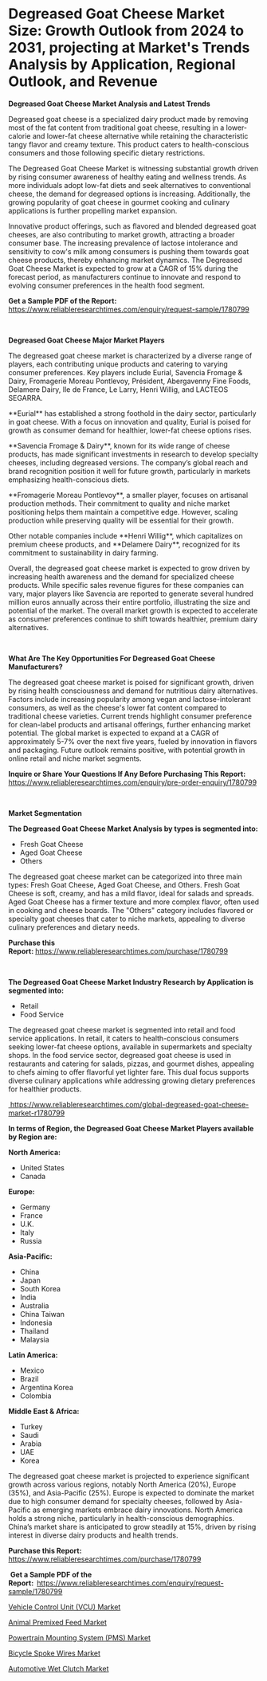 <p><h1>Degreased Goat Cheese Market Size: Growth Outlook from 2024 to 2031, projecting at Market's Trends Analysis by Application, Regional Outlook, and Revenue</h1></p><p><strong>Degreased Goat Cheese Market Analysis and Latest Trends</strong></p>
<p><p>Degreased goat cheese is a specialized dairy product made by removing most of the fat content from traditional goat cheese, resulting in a lower-calorie and lower-fat cheese alternative while retaining the characteristic tangy flavor and creamy texture. This product caters to health-conscious consumers and those following specific dietary restrictions.</p><p>The Degreased Goat Cheese Market is witnessing substantial growth driven by rising consumer awareness of healthy eating and wellness trends. As more individuals adopt low-fat diets and seek alternatives to conventional cheese, the demand for degreased options is increasing. Additionally, the growing popularity of goat cheese in gourmet cooking and culinary applications is further propelling market expansion.</p><p>Innovative product offerings, such as flavored and blended degreased goat cheeses, are also contributing to market growth, attracting a broader consumer base. The increasing prevalence of lactose intolerance and sensitivity to cow's milk among consumers is pushing them towards goat cheese products, thereby enhancing market dynamics. The Degreased Goat Cheese Market is expected to grow at a CAGR of 15% during the forecast period, as manufacturers continue to innovate and respond to evolving consumer preferences in the health food segment.</p></p>
<p><strong>Get a Sample PDF of the Report:&nbsp;</strong> <a href="https://www.reliableresearchtimes.com/enquiry/request-sample/1780799?utm_campaign=1386&utm_medium=2&utm_source=Github&utm_content=ia&utm_term=13102024&utm_id=degreased-goat-cheese">https://www.reliableresearchtimes.com/enquiry/request-sample/1780799</a></p>
<p>&nbsp;</p>
<p><strong>Degreased Goat Cheese Major Market Players</strong></p>
<p><p>The degreased goat cheese market is characterized by a diverse range of players, each contributing unique products and catering to varying consumer preferences. Key players include Eurial, Savencia Fromage & Dairy, Fromagerie Moreau Pontlevoy, Président, Abergavenny Fine Foods, Delamere Dairy, Ile de France, Le Larry, Henri Willig, and LACTEOS SEGARRA.</p><p>**Eurial** has established a strong foothold in the dairy sector, particularly in goat cheese. With a focus on innovation and quality, Eurial is poised for growth as consumer demand for healthier, lower-fat cheese options rises. </p><p>**Savencia Fromage & Dairy**, known for its wide range of cheese products, has made significant investments in research to develop specialty cheeses, including degreased versions. The company’s global reach and brand recognition position it well for future growth, particularly in markets emphasizing health-conscious diets.</p><p>**Fromagerie Moreau Pontlevoy**, a smaller player, focuses on artisanal production methods. Their commitment to quality and niche market positioning helps them maintain a competitive edge. However, scaling production while preserving quality will be essential for their growth.</p><p>Other notable companies include **Henri Willig**, which capitalizes on premium cheese products, and **Delamere Dairy**, recognized for its commitment to sustainability in dairy farming. </p><p>Overall, the degreased goat cheese market is expected to grow driven by increasing health awareness and the demand for specialized cheese products. While specific sales revenue figures for these companies can vary, major players like Savencia are reported to generate several hundred million euros annually across their entire portfolio, illustrating the size and potential of the market. The overall market growth is expected to accelerate as consumer preferences continue to shift towards healthier, premium dairy alternatives.</p></p>
<p>&nbsp;</p>
<p><strong>What Are The Key Opportunities For Degreased Goat Cheese Manufacturers?</strong></p>
<p><p>The degreased goat cheese market is poised for significant growth, driven by rising health consciousness and demand for nutritious dairy alternatives. Factors include increasing popularity among vegan and lactose-intolerant consumers, as well as the cheese's lower fat content compared to traditional cheese varieties. Current trends highlight consumer preference for clean-label products and artisanal offerings, further enhancing market potential. The global market is expected to expand at a CAGR of approximately 5-7% over the next five years, fueled by innovation in flavors and packaging. Future outlook remains positive, with potential growth in online retail and niche market segments.</p></p>
<p><strong>Inquire or Share Your Questions If Any Before Purchasing This Report:</strong> <a href="https://www.reliableresearchtimes.com/enquiry/pre-order-enquiry/1780799?utm_campaign=1386&utm_medium=2&utm_source=Github&utm_content=ia&utm_term=13102024&utm_id=degreased-goat-cheese">https://www.reliableresearchtimes.com/enquiry/pre-order-enquiry/1780799</a></p>
<p>&nbsp;</p>
<p><strong>Market Segmentation</strong></p>
<p><strong>The Degreased Goat Cheese Market Analysis by types is segmented into:</strong></p>
<p><ul><li>Fresh Goat Cheese</li><li>Aged Goat Cheese</li><li>Others</li></ul></p>
<p><p>The degreased goat cheese market can be categorized into three main types: Fresh Goat Cheese, Aged Goat Cheese, and Others. Fresh Goat Cheese is soft, creamy, and has a mild flavor, ideal for salads and spreads. Aged Goat Cheese has a firmer texture and more complex flavor, often used in cooking and cheese boards. The "Others" category includes flavored or specialty goat cheeses that cater to niche markets, appealing to diverse culinary preferences and dietary needs.</p></p>
<p><strong>Purchase this Report:&nbsp;</strong><a href="https://www.reliableresearchtimes.com/purchase/1780799?utm_campaign=1386&utm_medium=2&utm_source=Github&utm_content=ia&utm_term=13102024&utm_id=degreased-goat-cheese">https://www.reliableresearchtimes.com/purchase/1780799</a></p>
<p>&nbsp;</p>
<p><strong>The Degreased Goat Cheese Market Industry Research by Application is segmented into:</strong></p>
<p><ul><li>Retail</li><li>Food Service</li></ul></p>
<p><p>The degreased goat cheese market is segmented into retail and food service applications. In retail, it caters to health-conscious consumers seeking lower-fat cheese options, available in supermarkets and specialty shops. In the food service sector, degreased goat cheese is used in restaurants and catering for salads, pizzas, and gourmet dishes, appealing to chefs aiming to offer flavorful yet lighter fare. This dual focus supports diverse culinary applications while addressing growing dietary preferences for healthier products.</p></p>
<p><a href="https://www.reliableresearchtimes.com/global-degreased-goat-cheese-market-r1780799?utm_campaign=1386&utm_medium=2&utm_source=Github&utm_content=ia&utm_term=13102024&utm_id=degreased-goat-cheese">&nbsp;https://www.reliableresearchtimes.com/global-degreased-goat-cheese-market-r1780799</a></p>
<p><strong>In terms of Region, the Degreased Goat Cheese Market Players available by Region are:</strong></p>
<p>
    <p> <strong> North America: </strong>
        <ul>
            <li>United States</li>
            <li>Canada</li>
        </ul>
        </p> 
    <p> <strong> Europe: </strong>
        <ul>
            <li>Germany</li>
            <li>France</li>
            <li>U.K.</li>
            <li>Italy</li>
            <li>Russia</li>
        </ul>
        </p> 
    <p> <strong> Asia-Pacific: </strong>
        <ul>
            <li>China</li>
            <li>Japan</li>
            <li>South Korea</li>
            <li>India</li>
            <li>Australia</li>
            <li>China Taiwan</li>
            <li>Indonesia</li>
            <li>Thailand</li>
            <li>Malaysia</li>
        </ul>
        </p> 
    <p> <strong> Latin America: </strong>
        <ul>
            <li>Mexico</li>
            <li>Brazil</li>
            <li>Argentina Korea</li>
            <li>Colombia</li>
        </ul>
        </p> 
    <p> <strong> Middle East & Africa: </strong>
        <ul>
            <li>Turkey</li>
            <li>Saudi</li>
            <li>Arabia</li>
            <li>UAE</li>
            <li>Korea</li>
        </ul>
    </p>
    </p>
<p><p>The degreased goat cheese market is projected to experience significant growth across various regions, notably North America (20%), Europe (35%), and Asia-Pacific (25%). Europe is expected to dominate the market due to high consumer demand for specialty cheeses, followed by Asia-Pacific as emerging markets embrace dairy innovations. North America holds a strong niche, particularly in health-conscious demographics. China’s market share is anticipated to grow steadily at 15%, driven by rising interest in diverse dairy products and health trends.</p></p>
<p><strong>Purchase this Report: </strong><a href="https://www.reliableresearchtimes.com/purchase/1780799?utm_campaign=1386&utm_medium=2&utm_source=Github&utm_content=ia&utm_term=13102024&utm_id=degreased-goat-cheese">https://www.reliableresearchtimes.com/purchase/1780799</a></p>
<p>&nbsp;<strong>Get a Sample PDF of the Report:&nbsp;&nbsp;</strong><a href="https://www.reliableresearchtimes.com/enquiry/request-sample/1780799?utm_campaign=1386&utm_medium=2&utm_source=Github&utm_content=ia&utm_term=13102024&utm_id=degreased-goat-cheese">https://www.reliableresearchtimes.com/enquiry/request-sample/1780799</a></p>
<p><strong></strong></p>
<p><p><a href="https://www.linkedin.com/pulse/vehicle-control-unit-vcu-market-innovations-trends-a7kte?utm_campaign=1386&utm_medium=2&utm_source=Github&utm_content=ia&utm_term=13102024&utm_id=degreased-goat-cheese">Vehicle Control Unit (VCU) Market</a></p><p><a href="https://www.linkedin.com/pulse/2024-vs-2031-how-animal-premixed-feed-market-turned-its-head-ccccf?utm_campaign=1386&utm_medium=2&utm_source=Github&utm_content=ia&utm_term=13102024&utm_id=degreased-goat-cheese">Animal Premixed Feed Market</a></p><p><a href="https://www.linkedin.com/pulse/powertrain-mounting-system-pms-market-global-regional-analysis-1m1ee?utm_campaign=1386&utm_medium=2&utm_source=Github&utm_content=ia&utm_term=13102024&utm_id=degreased-goat-cheese">Powertrain Mounting System (PMS) Market</a></p><p><a href="https://www.linkedin.com/pulse/future-trajectory-bicycle-spoke-wires-market-emerging-trends-forecasts-wtqnf?utm_campaign=1386&utm_medium=2&utm_source=Github&utm_content=ia&utm_term=13102024&utm_id=degreased-goat-cheese">Bicycle Spoke Wires Market</a></p><p><a href="https://www.linkedin.com/pulse/mapping-automotive-wet-clutch-market-trends-challenges-breakthroughs-m8hgf?utm_campaign=1386&utm_medium=2&utm_source=Github&utm_content=ia&utm_term=13102024&utm_id=degreased-goat-cheese">Automotive Wet Clutch Market</a></p></p>